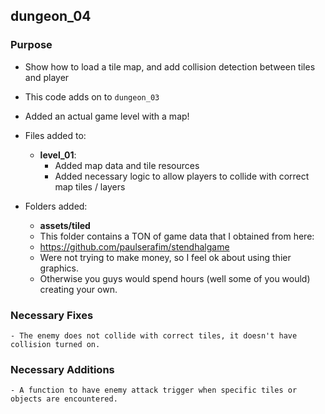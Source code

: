 ## dungeon_04

### Purpose

- Show how to load a tile map, and add collision detection between tiles and player

- This code adds on to `dungeon_03`
- Added an actual game level with a map!
- Files added to:
    - **level_01**: 
        - Added map data and tile resources
        - Added necessary logic to allow players to collide with correct map tiles / layers
- Folders added:
    - **assets/tiled**
    - This folder contains a TON of game data that I obtained from here: 
    - https://github.com/paulserafim/stendhalgame
    - Were not trying to make money, so I feel ok about using thier graphics.
    - Otherwise you guys would spend hours (well some of you would) creating your own.

### Necessary Fixes
    - The enemy does not collide with correct tiles, it doesn't have collision turned on.

### Necessary Additions
    - A function to have enemy attack trigger when specific tiles or objects are encountered.